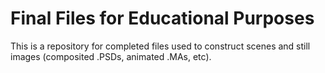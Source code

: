 # Final Files for Educational Purposes

This is a repository for completed files used to construct scenes and still images (composited .PSDs, animated .MAs, etc). 
